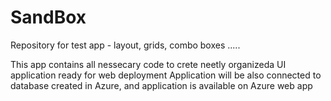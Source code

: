 # SandBox
Repository for test app - layout, grids, combo boxes .....

This app contains all nessecary code to crete neetly organizeda UI application ready for web deployment
Application will be also connected to database created in Azure, and application is available on Azure web app
